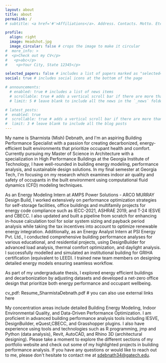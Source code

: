 ```yaml
---
layout: about
title: about
permalink: /
# subtitle: <a href='#'>Affiliations</a>. Address. Contacts. Motto. Etc.

profile:
  align: right
  image: Headshot.jpg
  image_circular: false # crops the image to make it circular
#  more_info: >
#  <p>Check out my CV</p>
#   <p>abc</p>
#    <p>Your City, State 12345</p>

selected_papers: false # includes a list of papers marked as "selected={true}"
social: true # includes social icons at the bottom of the page

# announcements:
  # enabled: true # includes a list of news items
  # scrollable: true # adds a vertical scroll bar if there are more than 3 news items
  # limit: 5 # leave blank to include all the news in the `_news` folder

# latest_posts:
#  enabled: true
#  scrollable: true # adds a vertical scroll bar if there are more than 3 new posts items
#  limit: 3 # leave blank to include all the blog posts
---
```


<style>
  .post article{
    text-align: justify;
    color: #6666666
  }
  
  .content-wrapper {
    overflow: hidden;
  }
  
  .profile.float-right {
    margin-left: 1.5rem;
    margin-bottom: 1rem;
  }
  
  @media (max-width: 575px) {
    .profile {
      float: none !important;
      width: 100% !important;
      margin: 0 0 1rem 0 !important;
      text-align: center;
    }
  }
</style>

My name is Sharmista (Mish) Debnath, and I'm an aspiring Building Performance Specialist with a passion for creating decarbonized, energy-efficient built environments that prioritize occupant health and comfort. Currently pursuing my Master of Science in Architecture with a specialization in High Performance Buildings at the Georgia Institute of Technology, I have well-rounded in building energy modeling, performance analysis, and sustainable design solutions. In my final semester at Georgia Tech, I'm focusing on my research which examines indoor air quality and safety of occupants in the built environment using computational fluid dynamics (CFD) modeling techniques.

As an Energy Modeling Intern at AMPS Power Solutions - ARCO MURRAY Design Build, I worked extensively on performance optimization strategies for self-storage facilities, office buildings and multifamily projects for energy code compliance such as IECC-2021, ASHRAE 2019, and T-24 IESVE and CBECC. I also updated and built a pipeline from scratch for enhancing in-house calculation tool for solar system sizing and payback period analysis while taking the tax incentives into account to optimize renewable energy integration. Additionally, as an Energy Analyst Intern at PSI Energy Pvt. Ltd., I conducted comprehensive building performance analyses for various educational, and residential projects, using DesignBuilder for advanced load analysis, thermal comfort optimization, and daylight analysis. I successfully modelled and simulated an institutional building for GRIHA certification (equivalent to LEED). I trained new team members on designing detailed energy models ensuring seamless workflow.

As part of my undergraduate thesis, I explored energy efficient buildings and decarbonization by adjusting datasets and developed a net-zero office design that prioritize both energy performance and occupant wellbeing.

cv_pdf: Resume_SharmistaDebnath.pdf # you can also use external links here

My concentration areas include detailed Building Energy Modeling, Indoor Environmental Quality, and Data-Driven Performance Optimization. I am proficient in advanced building performance analysis tools including IESVE, DesignBuilder, eQuest,CBECC, and Grasshopper plugins. I also have experience using tools and technologies such as R programming, jmp and Python (data analysis), Revit, AutoCAD, and Rhino 3D (architectural designing). 
Please take a moment to explore the different sections of my portfolio website and check out some of my highlighted projects in building performance analysis. If you have any questions or would like to reach out to me, please don't hesitate to contact me at sdebnath34@gatech.edu.
